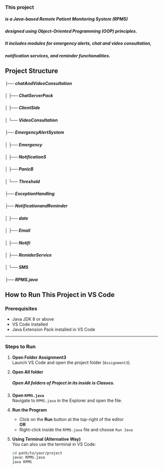 ### This project

##### is a Java-based Remote Patient Monitoring System (RPMS) 
##### designed using Object-Oriented Programming (OOP) principles.
##### It includes modules for emergency alerts, chat and video consultation,
##### notification services, and reminder functionalities.

## Project Structure

##### ├── chatAndVideoConsultation
##### │   ├── ChatServerPack
##### │   ├── ClientSide
##### │   └── VideoConsultation
##### ├── EmergencyAlertSystem
##### │   ├── Emergency
##### │   ├── NotificationS
##### │   ├── PanicB
##### │   └── Threshold
##### ├── ExceptionHandling
##### ├── NotificationandReminder
##### │   ├── date
##### │   ├── Email
##### │   ├── Notifi
##### │   ├── RemiderService
##### │   └── SMS
##### ├── RPMS.java

##  How to Run This Project in VS Code

###  Prerequisites

- Java JDK 8 or above
- VS Code installed
- Java Extension Pack installed in VS Code

---

### Steps to Run

1. **Open Folder Assignment3**  
   Launch VS Code and open the project folder (`Assignment3`).
2. **Open All folder**
   ##### Open All folders of Project in its inside is Classes. 

3. **Open `RPMS.java`**  
   Navigate to `RPMS.java` in the Explorer and open the file.

4. **Run the Program**  
   - Click on the **Run** button at the top-right of the editor  
   **OR**
   - Right-click inside the `RPMS.java` file and choose `Run Java`

5. **Using Terminal (Alternative Way)**  
   You can also use the terminal in VS Code:
   ```bash
   cd path/to/your/project
   javac RPMS.java
   java RPMS

